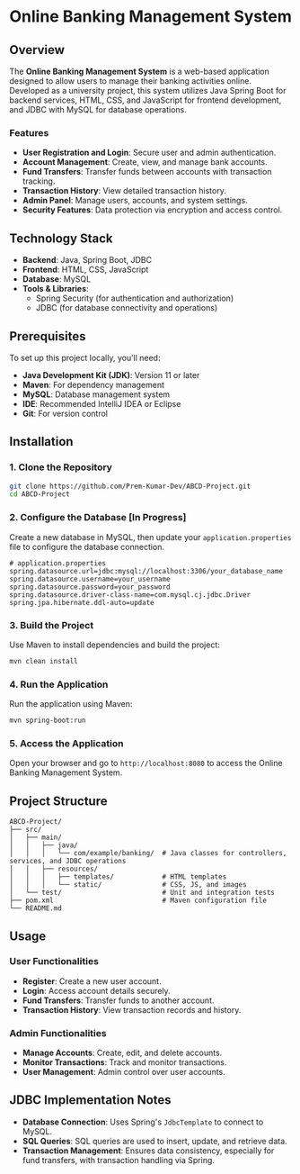 # Online Banking Management System

## Overview

The **Online Banking Management System** is a web-based application designed to allow users to manage their banking activities online. Developed as a university project, this system utilizes Java Spring Boot for backend services, HTML, CSS, and JavaScript for frontend development, and JDBC with MySQL for database operations.

### Features

- **User Registration and Login**: Secure user and admin authentication.
- **Account Management**: Create, view, and manage bank accounts.
- **Fund Transfers**: Transfer funds between accounts with transaction tracking.
- **Transaction History**: View detailed transaction history.
- **Admin Panel**: Manage users, accounts, and system settings.
- **Security Features**: Data protection via encryption and access control.

## Technology Stack

- **Backend**: Java, Spring Boot, JDBC
- **Frontend**: HTML, CSS, JavaScript
- **Database**: MySQL
- **Tools & Libraries**: 
  - Spring Security (for authentication and authorization)
  - JDBC (for database connectivity and operations)

## Prerequisites

To set up this project locally, you’ll need:

- **Java Development Kit (JDK)**: Version 11 or later
- **Maven**: For dependency management
- **MySQL**: Database management system
- **IDE**: Recommended IntelliJ IDEA or Eclipse
- **Git**: For version control

## Installation

### 1. Clone the Repository

```bash
git clone https://github.com/Prem-Kumar-Dev/ABCD-Project.git
cd ABCD-Project
```

### 2. Configure the Database [In Progress]

Create a new database in MySQL, then update your `application.properties` file to configure the database connection.

```properties
# application.properties
spring.datasource.url=jdbc:mysql://localhost:3306/your_database_name
spring.datasource.username=your_username
spring.datasource.password=your_password
spring.datasource.driver-class-name=com.mysql.cj.jdbc.Driver
spring.jpa.hibernate.ddl-auto=update
```

### 3. Build the Project

Use Maven to install dependencies and build the project:

```bash
mvn clean install
```

### 4. Run the Application

Run the application using Maven:

```bash
mvn spring-boot:run
```

### 5. Access the Application

Open your browser and go to `http://localhost:8080` to access the Online Banking Management System.

## Project Structure

```
ABCD-Project/
├── src/
│   ├── main/
│   │   ├── java/
│   │   │   └── com/example/banking/  # Java classes for controllers, services, and JDBC operations
│   │   ├── resources/
│   │   │   ├── templates/            # HTML templates
│   │   │   └── static/               # CSS, JS, and images
│   └── test/                         # Unit and integration tests
├── pom.xml                           # Maven configuration file
└── README.md
```

## Usage

### User Functionalities

- **Register**: Create a new user account.
- **Login**: Access account details securely.
- **Fund Transfers**: Transfer funds to another account.
- **Transaction History**: View transaction records and history.

### Admin Functionalities

- **Manage Accounts**: Create, edit, and delete accounts.
- **Monitor Transactions**: Track and monitor transactions.
- **User Management**: Admin control over user accounts.

## JDBC Implementation Notes

- **Database Connection**: Uses Spring's `JdbcTemplate` to connect to MySQL.
- **SQL Queries**: SQL queries are used to insert, update, and retrieve data.
- **Transaction Management**: Ensures data consistency, especially for fund transfers, with transaction handling via Spring.

